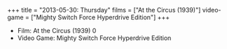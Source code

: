 +++
title = "2013-05-30: Thursday"
films = ["At the Circus (1939)"]
video-game = ["Mighty Switch Force Hyperdrive Edition"]
+++


* Film: At the Circus (1939) 0
* Video Game: Mighty Switch Force Hyperdrive Edition